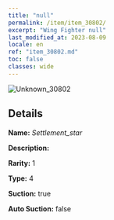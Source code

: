 ```yaml
---
title: "null"
permalink: /item/item_30802/
excerpt: "Wing Fighter null"
last_modified_at: 2023-08-09
locale: en
ref: "item_30802.md"
toc: false
classes: wide
---
```



 ![Unknown_30802](/images/item/Settlement_star_p.png)



## Details

 **Name:** *Settlement_star* 

 **Description:** 

 **Rarity:** 1 

 **Type:** 4 

 **Suction:** true 

 **Auto Suction:** false 


